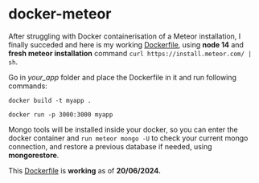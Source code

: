 # docker-meteor

After struggling with Docker containerisation of a Meteor installation, I finally succeded and here is my working [Dockerfile](https://github.com/danass/docker-meteor/blob/main/Dockerfile), using **node 14** and **fresh meteor installation** command `curl https://install.meteor.com/ | sh`.

Go in *your_app* folder and place the Dockerfile in it and run following commands:

`docker build -t myapp .`

`docker run -p 3000:3000 myapp`

Mongo tools will be installed inside your docker, so you can enter the docker container and `run meteor mongo -U` to check your current mongo connection, and restore a previous database if needed, using **mongorestore**. 

This [Dockerfile](https://github.com/danass/docker-meteor/blob/main/Dockerfile) is **working** as of **20/06/2024.**


